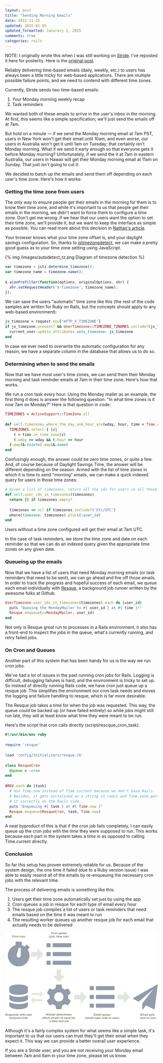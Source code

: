 ```yaml
---
layout: post
title: "Sending Morning Emails"
date: 2012-11-15
updated: 2015-01-05
updated_formatted: Janurary 1, 2015
comments: true
categories: rails
---
```



NOTE: I originally wrote this when I was still working on [Stride](http://strideapp.com). I've reposted it here for posterity. Here is the [original post](https://web.archive.org/web/20130522081001/https://strideapp.com/blog/2012/11/sending-morning-emails/).

Reliably delivering time-based emails (daily, weekly, etc.) to users has always been a little tricky for web-based applications. There are multiple possible failure points, and we need to contend with different time zones.

Currently, Stride sends two time-based emails:

1. Your Monday morning weekly recap
2. Task reminders

We wanted both of these emails to arrive in the user's inbox in the morning. At first, this seems like a simple specification; we'll just send the emails off at 7am.

But hold on a minute — if we send the Monday morning email at 7am PST, users in New York won't get their email until 10am, and even worse, our users in Australia won't get it until 1am on Tuesday; that certainly isn't Monday morning. What if we send it early enough so that everyone gets it before Monday morning? Unfortunately, if we send the it at 7am in eastern Australia, our users in Hawaii will get their Monday morning email at 11am on Sunday. That just isn't going to cut it.

We decided to batch up the emails and send them off depending on each user's time zone. Here's how it works:

<!--More-->

### Getting the time zone from users

The only way to ensure people get their emails in the morning for them is to know their time zone, and while it's important to us that people get their emails in the morning, we didn't want to force them to configure a time zone. Don't get me wrong: if we hear that our users want the option to set their time zone, we'll provide it, but we want to keep the interface as simple as possible. You can read more about this decision in [Nathan's article](http://blog.strideapp.com/2012/09/the-invisible-interface/).

Your browser knows what your time zone offset is, and your daylight savings configuration. So, thanks to [jstimezonedetect](https://bitbucket.org/pellepim/jstimezonedetect), we can make a pretty good guess as to your time zone setting using JavaScript.

{% img /images/autodetect_tz.png Diagram of timezone detection %}

``` javascript Using jstz jstimezonedetect and jQuery to send the timezone to the server
var timezone = jstz.determine_timezone();
var timezone_name = timezone.name();

$.ajaxPrefilter(function(options, originalOptions, xhr) {
  xhr.setRequestHeader('X-Timezone', timezone_name);
});
```

We can save the users "automatic" time zone like this (the rest of the code samples are written for Ruby on Rails, but the concepts should apply to any web-based environment):

``` ruby Storing user timezones; This can be placed in a before_filter
js_timezone = request.env['HTTP_X_TIMEZONE']
if js_timezone.present? && UserTimezone::TIMEZONE_TZNAMES.include?(js_timezone)
  current_user.update_attributes auto_timezone: js_timezone
end
```

In case we ever need to overwrite the automatic configuration for any reason, we have a separate column in the database that allows us to do so.

### Determining when to send the emails

Now that we have most user's time zones, we can send them their Monday morning and task reminder emails at 7am in their time zone. Here's how that works.

We run a cron task every hour. Using the Monday mailer as an example, the first thing it does is answer the following question: "In what time zones is it now 7am on Monday?" Here is that question in code:

``` ruby
TIMEZONES = ActiveSupport::TimeZone.all

def self.timezones_where_the_day_and_hour_are(wday, hour, time = Time.current)
  TIMEZONES.select { |z|
    t = time.in_time_zone(z)
    t.wday == wday && t.hour == hour
  }.map(&:tzinfo).map(&:name)
end
```

Confusingly enough, the answer could be zero time zones, or quite a few. And, of course because of Daylight Savings Time, the answer will be different depending on the season.
Armed with the list of time zones in which it is time to send "morning" emails, we can make a quick indexed query for users in those time zones:

``` ruby
# Given a list of timezones, return all the ids for users in all those timezones.
def self.user_ids_in_timezones(timezones)
  return [] if timezones.empty?

  timezones << nil if timezones.include?('Etc/UTC')
  where(timezone: timezones).pluck(:user_id)
end
```

Users without a time zone configured will get their email at 7am UTC.

In the case of task reminders, we store the time zone and date on each reminder so that we can do an indexed query given the appropriate time zones on any given date.

### Queueing up the emails

Now that we have a list of users that need Monday morning emails (or task reminders that need to be sent), we can go ahead and fire off those emails. In order to track the progress and hopeful success of each email, we queue each email individually with [Resque](https://github.com/blog/542-introducing-resque), a background job runner written by the awesome folks at Github.

``` ruby Queueing up emails
UserTimezone.user_ids_in_timezones(timezones).each do |user_id|
  puts "Queuing the MondayMailer to #{ user_id } at #{ time }!"
  Resque.enqueue(::MondayMailer, user_id)
end
```

Not only is Resque great run to processes in a Rails environment, it also has a front-end to inspect the jobs in the queue, what's currently running, and retry failed jobs.

### On Cron and Queues

Another part of this system that has been handy for us is the way we run cron jobs.

We've had a lot of issues in the past running cron jobs for Rails. Logging is difficult, debugging failures is hard, and the environment is tricky to set up. So instead of directly running Rails code, we have cron just queue up a resque job. This simplifies the environment our cron task needs and moves the logging and failure handling to resque, which is far more desirable.

The Resque job takes a time for when the job was requested. This way, the queue could be backed up (or have failed entirely) so while jobs might still run late, they will at least know what time they were meant to be run.

Here's the script that cron calls directly (script/rescque_cron_task):

``` ruby
#!/usr/bin/env ruby

require 'resque'

load 'config/initializers/resque.rb'

class ResqueCron
  @queue = :cron
end

ARGV.each do |task|
  # Use Time.now instead of Time.current because we don't have Rails.
  # Besides, it gets serialized as a string in redis and Time.zone.parse parses
  # it correctly on the Rails side...
  puts "Enqueuing #{ task } at #{ Time.now }"
  Resque.enqueue(ResqueCron, task, Time.now)
end
```

A neat byproduct of this is that if the cron job fails completely, I can easily queue up the cron jobs with the time they were supposed to run. This works because each part in the system takes a time in as opposed to calling Time.current directly.

### Conclusion

So far this setup has proven extremely reliable for us. Because of the system design, the one time it failed (due to a Ruby version issue) I was able to easily resend all of the emails by re-enqueuing the necessary cron jobs with the relevant time.

The process of delivering emails is something like this:

1. Users get their time zone automatically set just by using the app
2. Cron queues a job in resque for each type of email every hour
3. The resque job compiles a list of users or task reminders that need emails based on the time it was meant to run
4. The resulting worker queues up another resque job for each email that actually needs to be delivered

![Queueing process diagram](/images/timezone_queue.png)

Although it's a fairly complex system for what seems like a simple task, it's important to us that our users can trust they'll get their email when they expect it. This way we can provide a better overall user experience.

If you are a Stride user, and you are not receiving your Monday email between 7am and 8am in your time zone, please let us know.
